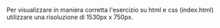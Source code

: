 Per visualizzare in maniera corretta l'esercizio su html e css (index.html) utilizzare una risoluzione di 1530px x 750px.
